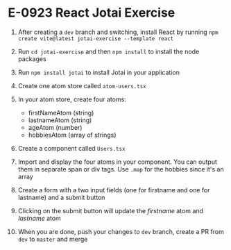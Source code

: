 # E-0923 React Jotai Exercise

1. After creating a `dev` branch and switching, install React by running `npm create vite@latest jotai-exercise --template react`
2. Run `cd jotai-exercise` and then `npm install` to install the node packages
3. Run `npm install jotai` to install Jotai in your application
4. Create one atom store called `atom-users.tsx`
5. In your atom store, create four atoms:
  
   - firstNameAtom (string)
   - lastnameAtom (string)
   - ageAtom (number)
   - hobbiesAtom (array of strings)

6. Create a component called `Users.tsx`
7. Import and display the four atoms in your component. You can output them in separate span or div tags. Use `.map` for the hobbies since it's an array
8. Create a form with a two input fields (one for firstname and one for lastname) and a submit button
9. Clicking on the submit button will update the *firstname* atom and *lastname* atom
10. When you are done, push your changes to `dev` branch, create a PR from `dev` to `master` and merge
